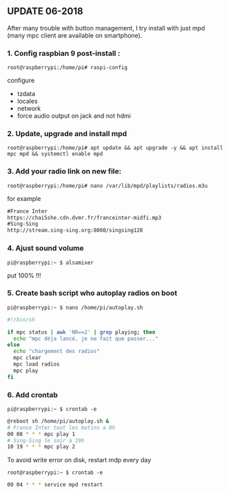 ## UPDATE 06-2018
After many trouble with button management, I try install with just mpd (many mpc client are available on smartphone).

### 1. Config raspbian 9 post-install : 
```console
root@raspberrypi:/home/pi# raspi-config
```
configure 
* tzdata
* locales 
* network 
* force audio output on jack and not hdmi
### 2. Update, upgrade and install mpd
```console
root@raspberrypi:/home/pi# apt update && apt upgrade -y && apt install mpc mpd && systemctl enable mpd
```
### 3. Add your radio link on new file:
```console
root@raspberrypi:/home/pi# nano /var/lib/mpd/playlists/radios.m3u
```
for example
```txt
#France Inter
https://chai5she.cdn.dvmr.fr/franceinter-midfi.mp3
#Sing-Sing
http://stream.sing-sing.org:8000/singsing128
```
### 4. Ajust sound volume
```console
pi@raspberrypi:~ $ alsamixer
```
put 100% !!!
### 5. Create bash script who autoplay radios on boot
```console
pi@raspberrypi:~ $ nano /home/pi/autoplay.sh
```
```bash
#!/bin/sh

if mpc status | awk 'NR==2' | grep playing; then
  echo "mpc déja lancé, je ne fait que passer..."
else
  echo "chargement des radios"
  mpc clear
  mpc load radios
  mpc play
fi
```
### 6. Add crontab
```console
pi@raspberrypi:~ $ crontab -e
```
```bash
@reboot sh /home/pi/autoplay.sh &
# France Inter tout les matins a 8h
00 08 * * * mpc play 1
# Sing-Sing le soir à 19h
10 19 * * * mpc play 2
```

To avoid write error on disk, restart mdp every day
```console
root@raspberrypi:~ $ crontab -e
```
```bash
00 04 * * * service mpd restart
```
